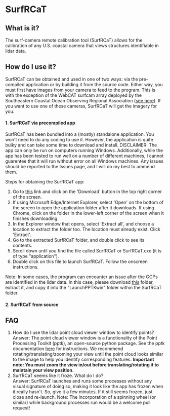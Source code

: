 # SurfRCaT

## What is it?

The surf-camera remote calibration tool (SurfRCaT) allows for the calibration of any U.S. coastal camera that views structures identifiable in lidar data.

## How do I use it?

SurfRCaT can be obtained and used in one of two ways: via the pre-compiled application or by building it from the source code. Either way, you must first have images from your camera to feed to the program. This is with the exception of the WebCAT surfcam array deployed by the Southeastern Coastal Ocean Observing Regional Association ([see here](https://secoora.org/webcat/)). If you want to use one of these cameras, SurfRCaT will get the imagery for you. 

#### 1. SurfRCaT via precompiled app

SurfRCaT has been bundled into a (mostly) standalone application. You won't need to do any coding to use it. However, the application is quite bulky and can take some time to download and install. DISCLAIMER: The app can only be run on computers running Windows. Additionally, while the app has been tested to run well on a number of different machines, I cannot guarentee that it will run without error on all Windows machines. Any issues should be reported to the Issues page, and I will do my best to ammend them.

Steps for obtaining the SurfRCaT app:
1) Go to [this](https://drive.google.com/open?id=1os126s7bYrGzTo3P4jyUQcrrfWirl70l) link and click on the 'Download' button in the top right corner of the screen. 
2) If using Microsoft Edge/Internet Explorer, select 'Open' on the bottom of the screen to open the application folder after it downloads. If using Chrome, click on the folder in the lower-left corner of the screen when it finishes downloading.
3) In the Explorer window that opens, select 'Extract all', and choose a location to extract the folder too. The location must already exist. Click 'Extract'.
4) Go to the extracted SurfRCaT folder, and double click to see its contents.
5) Scroll down until you find the file called SurfRCaT or SurfRCaT.exe (it is of type "application").
6) Double click on this file to launch SurfRCaT. Follow the onscreen instructions. 

Note: In some cases, the program can encounter an issue after the GCPs are identified in the lidar data. In this case, please download [this]() folder, extract it, and copy it into the "LaunchPPTKwin" folder within the SurfRCaT folder.

#### 2. SurfRCaT from source


## FAQ
1) How do I use the lidar point cloud viewer window to identify points?    
Answer: The point cloud viewer window is a functionality of the Point Processing Toolkit (pptk), an open-source python package. See the pptk documentation [here](https://heremaps.github.io/pptk/viewer.html) for instructions. We recommend rotating/translating/zooming your view until the point cloud looks similar to the image to help you identify corresponding features. **Important note: You must zoom the view in/out before translating/rotating it to maintain your view position.**
2) SurfRCaT seems like it froze. What do I do?  
Answer: SurfRCaT launches and runs some processes without any visual signature of doing so, making it look like the app has frozen when it really hasn't. So, give it a few minutes. If it still seems frozen, just close and re-launch. Note: The incorporation of a spinning wheel (or similar) while background processes run would be a welcome pull request!

